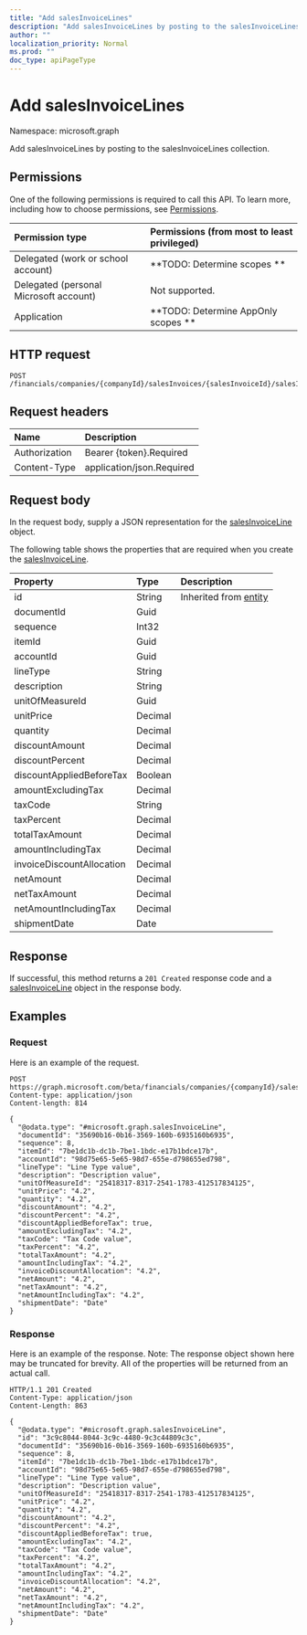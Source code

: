 ```yaml
---
title: "Add salesInvoiceLines"
description: "Add salesInvoiceLines by posting to the salesInvoiceLines collection."
author: ""
localization_priority: Normal
ms.prod: ""
doc_type: apiPageType
---
```


# Add salesInvoiceLines

Namespace: microsoft.graph

Add salesInvoiceLines by posting to the salesInvoiceLines collection.

## Permissions
One of the following permissions is required to call this API. To learn more, including how to choose permissions, see [Permissions](/concepts/permissions-reference.md).

|Permission type|Permissions (from most to least privileged)|
|:---|:---|
|Delegated (work or school account)|**TODO: Determine scopes **|
|Delegated (personal Microsoft account)|Not supported.|
|Application|**TODO: Determine AppOnly scopes **|

## HTTP request
<!-- {
  "blockType": "ignored"
}
-->
``` http
POST /financials/companies/{companyId}/salesInvoices/{salesInvoiceId}/salesInvoiceLines/$ref
```

## Request headers
|Name|Description|
|:---|:---|
|Authorization|Bearer {token}.Required|
|Content-Type|application/json.Required|

## Request body
In the request body, supply a JSON representation for the [salesInvoiceLine](../resources/salesinvoiceline.md) object.

The following table shows the properties that are required when you create the [salesInvoiceLine](../resources/salesinvoiceline.md).

|Property|Type|Description|
|:---|:---|:---|
|id|String| Inherited from [entity](../resources/entity.md)|
|documentId|Guid||
|sequence|Int32||
|itemId|Guid||
|accountId|Guid||
|lineType|String||
|description|String||
|unitOfMeasureId|Guid||
|unitPrice|Decimal||
|quantity|Decimal||
|discountAmount|Decimal||
|discountPercent|Decimal||
|discountAppliedBeforeTax|Boolean||
|amountExcludingTax|Decimal||
|taxCode|String||
|taxPercent|Decimal||
|totalTaxAmount|Decimal||
|amountIncludingTax|Decimal||
|invoiceDiscountAllocation|Decimal||
|netAmount|Decimal||
|netTaxAmount|Decimal||
|netAmountIncludingTax|Decimal||
|shipmentDate|Date||



## Response
If successful, this method returns a `201 Created` response code and a [salesInvoiceLine](../resources/salesinvoiceline.md) object in the response body.

## Examples

### Request
Here is an example of the request.
<!-- {
  "blockType": "request",
  "name": "create_salesinvoiceline_from_"
}
-->
``` http
POST https://graph.microsoft.com/beta/financials/companies/{companyId}/salesInvoices/{salesInvoiceId}/salesInvoiceLines
Content-type: application/json
Content-length: 814

{
  "@odata.type": "#microsoft.graph.salesInvoiceLine",
  "documentId": "35690b16-0b16-3569-160b-6935160b6935",
  "sequence": 8,
  "itemId": "7be1dc1b-dc1b-7be1-1bdc-e17b1bdce17b",
  "accountId": "98d75e65-5e65-98d7-655e-d798655ed798",
  "lineType": "Line Type value",
  "description": "Description value",
  "unitOfMeasureId": "25418317-8317-2541-1783-412517834125",
  "unitPrice": "4.2",
  "quantity": "4.2",
  "discountAmount": "4.2",
  "discountPercent": "4.2",
  "discountAppliedBeforeTax": true,
  "amountExcludingTax": "4.2",
  "taxCode": "Tax Code value",
  "taxPercent": "4.2",
  "totalTaxAmount": "4.2",
  "amountIncludingTax": "4.2",
  "invoiceDiscountAllocation": "4.2",
  "netAmount": "4.2",
  "netTaxAmount": "4.2",
  "netAmountIncludingTax": "4.2",
  "shipmentDate": "Date"
}
```

### Response
Here is an example of the response. Note: The response object shown here may be truncated for brevity. All of the properties will be returned from an actual call.
<!-- {
  "blockType": "response",
  "truncated": true,
  "@odata.type": "microsoft.graph.salesinvoiceline"
}
-->
``` http
HTTP/1.1 201 Created
Content-Type: application/json
Content-Length: 863

{
  "@odata.type": "#microsoft.graph.salesInvoiceLine",
  "id": "3c9c8044-8044-3c9c-4480-9c3c44809c3c",
  "documentId": "35690b16-0b16-3569-160b-6935160b6935",
  "sequence": 8,
  "itemId": "7be1dc1b-dc1b-7be1-1bdc-e17b1bdce17b",
  "accountId": "98d75e65-5e65-98d7-655e-d798655ed798",
  "lineType": "Line Type value",
  "description": "Description value",
  "unitOfMeasureId": "25418317-8317-2541-1783-412517834125",
  "unitPrice": "4.2",
  "quantity": "4.2",
  "discountAmount": "4.2",
  "discountPercent": "4.2",
  "discountAppliedBeforeTax": true,
  "amountExcludingTax": "4.2",
  "taxCode": "Tax Code value",
  "taxPercent": "4.2",
  "totalTaxAmount": "4.2",
  "amountIncludingTax": "4.2",
  "invoiceDiscountAllocation": "4.2",
  "netAmount": "4.2",
  "netTaxAmount": "4.2",
  "netAmountIncludingTax": "4.2",
  "shipmentDate": "Date"
}
```

